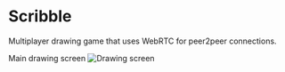 # Scribble

Multiplayer drawing game that uses WebRTC for peer2peer connections.

Main drawing screen
![Drawing screen](/.gh/screenshot.png?raw=true "drawing screen")